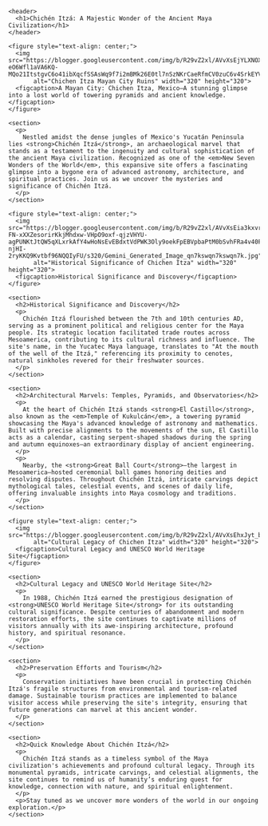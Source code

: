 
<html lang="en">
<head>
  <meta charset="UTF-8">
  <meta name="viewport" content="width=device-width, initial-scale=1.0">
  <meta name="description" content="Explore the ancient Mayan city of Chichén Itzá in Mexico. Discover its history, architectural marvels like El Castillo, and why it's a UNESCO World Heritage Site.">
</head>
<body>

<main>

  <article>

    <header>
      <h1>Chichén Itzá: A Majestic Wonder of the Ancient Maya Civilization</h1>
    </header>

    <figure style="text-align: center;">
      <img src="https://blogger.googleusercontent.com/img/b/R29vZ2xl/AVvXsEjYLXNOXRyccU2h00OmWIp-eO6Wfl1aVA6KQ-MQo21ItstgvC6o41ibXqcfSSAsWq9f7i2mBMk26E0tl7nSzNKrCaeRfmCV0zuC6v4SrkEYVRhwZarNVRDGHQ55rDFDExCi87jQRAt0sJ7DbCXReIRMn5Xt5AG96FHT2jUo5Whlc2zjGLy8CekpKo9P_3I/s320/Gemini_Generated_Image_qn7ksvqn7ksvqn7k.jpg" 
           alt="Chichen Itza Mayan City Ruins" width="320" height="320">
      <figcaption>A Mayan City: Chichen Itza, Mexico—A stunning glimpse into a lost world of towering pyramids and ancient knowledge.</figcaption>
    </figure>

    <section>
      <p>
        Nestled amidst the dense jungles of Mexico's Yucatán Peninsula lies <strong>Chichén Itzá</strong>, an archaeological marvel that stands as a testament to the ingenuity and cultural sophistication of the ancient Maya civilization. Recognized as one of the <em>New Seven Wonders of the World</em>, this expansive site offers a fascinating glimpse into a bygone era of advanced astronomy, architecture, and spiritual practices. Join us as we uncover the mysteries and significance of Chichén Itzá.
      </p>
    </section>

    <figure style="text-align: center;">
      <img src="https://blogger.googleusercontent.com/img/b/R29vZ2xl/AVvXsEia3kxvrDvP_QLBwVSvhlEF8-FN-xXXZesorirKkjMhdxw-VHpO9oxf-qjzVHYU-agPUNKtJtQW5qXLxrkAfY4wHoNsEvEBdxtVdPWK3Oly9oekFpEBVpbaPtM0bSvhFRa4v40F7N5krKYfkxCzjguMjfs5u5nododN-njHI-2ryKKQ9Kvtbf96NQQIyFU/s320/Gemini_Generated_Image_qn7kswqn7kswqn7k.jpg" 
           alt="Historical Significance of Chichen Itza" width="320" height="320">
      <figcaption>Historical Significance and Discovery</figcaption>
    </figure>

    <section>
      <h2>Historical Significance and Discovery</h2>
      <p>
        Chichén Itzá flourished between the 7th and 10th centuries AD, serving as a prominent political and religious center for the Maya people. Its strategic location facilitated trade routes across Mesoamerica, contributing to its cultural richness and influence. The site's name, in the Yucatec Maya language, translates to "At the mouth of the well of the Itzá," referencing its proximity to cenotes, natural sinkholes revered for their freshwater sources.
      </p>
    </section>

    <section>
      <h2>Architectural Marvels: Temples, Pyramids, and Observatories</h2>
      <p>
        At the heart of Chichén Itzá stands <strong>El Castillo</strong>, also known as the <em>Temple of Kukulcán</em>, a towering pyramid showcasing the Maya's advanced knowledge of astronomy and mathematics. Built with precise alignments to the movements of the sun, El Castillo acts as a calendar, casting serpent-shaped shadows during the spring and autumn equinoxes—an extraordinary display of ancient engineering.
      </p>
      <p>
        Nearby, the <strong>Great Ball Court</strong>—the largest in Mesoamerica—hosted ceremonial ball games honoring deities and resolving disputes. Throughout Chichén Itzá, intricate carvings depict mythological tales, celestial events, and scenes of daily life, offering invaluable insights into Maya cosmology and traditions.
      </p>
    </section>

    <figure style="text-align: center;">
      <img src="https://blogger.googleusercontent.com/img/b/R29vZ2xl/AVvXsEhxJyt_bftnzTdHu4MNUymBFy4KW9cRJNroyi1pffeIXmyyu3t9Jben0G11lWCQxztoI_iOO2yj0gecZbMsnD1PgYswJgFEZAs9aCvuP9ud4S0uJzHcg8OuAlThZt3oKFsnS6K3JoQ4KfdpxcwN74PaUa74cJkue6nmbI4DRzzTHyy7KN2QiDgfq_fpjKg/s320/Gemini_Generated_Image_qn7ksuqn7ksuqn7k.jpg" 
           alt="Cultural Legacy of Chichen Itza" width="320" height="320">
      <figcaption>Cultural Legacy and UNESCO World Heritage Site</figcaption>
    </figure>

    <section>
      <h2>Cultural Legacy and UNESCO World Heritage Site</h2>
      <p>
        In 1988, Chichén Itzá earned the prestigious designation of <strong>UNESCO World Heritage Site</strong> for its outstanding cultural significance. Despite centuries of abandonment and modern restoration efforts, the site continues to captivate millions of visitors annually with its awe-inspiring architecture, profound history, and spiritual resonance.
      </p>
    </section>

    <section>
      <h2>Preservation Efforts and Tourism</h2>
      <p>
        Conservation initiatives have been crucial in protecting Chichén Itzá's fragile structures from environmental and tourism-related damage. Sustainable tourism practices are implemented to balance visitor access while preserving the site's integrity, ensuring that future generations can marvel at this ancient wonder.
      </p>
    </section>

    <section>
      <h2>Quick Knowledge About Chichén Itzá</h2>
      <p>
        Chichén Itzá stands as a timeless symbol of the Maya civilization's achievements and profound cultural legacy. Through its monumental pyramids, intricate carvings, and celestial alignments, the site continues to remind us of humanity’s enduring quest for knowledge, connection with nature, and spiritual enlightenment.
      </p>
      <p>Stay tuned as we uncover more wonders of the world in our ongoing exploration.</p>
    </section>

  </article>

</main>

</body>
</html>
